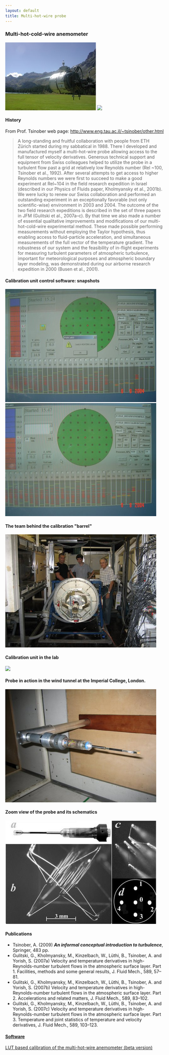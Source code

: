 ```yaml
---
layout: default
title: Multi-hot-wire probe
---
```



### Multi-hot-cold-wire anemometer

 
![](../images/calibration_in_situ.jpg)
![](http://lh3.google.com/particle.tracking/R3QZFDkCvjI/AAAAAAAABSQ/VU6CpdzqR74/s288/theprobe.jpg) 

#### History
From Prof. Tsinober web page: <http://www.eng.tau.ac.il/~tsinober/other.html>

> A long-standing and fruitful collaboration with people from ETH Zürich started during my sabbatical in 1988. There I developed and manufactured myself a multi-hot-wire probe allowing access to the full tensor of velocity derivatives. Generous technical support and equipment from Swiss colleagues helped to utilize the probe in a turbulent flow past a grid at relatively low Reynolds number (Rel ~100, Tsinober et al., 1992). After several attempts to get access to higher Reynolds numbers we were first to succeed to make a good experiment at Rel~104 in the field research expedition in Israel (described in our Physics of Fluids paper, Kholmyansky et al., 2001b). We were lucky to renew our Swiss collaboration and performed an outstanding experiment in an exceptionally favorable (not only scientific-wise) environment in 2003 and 2004. The outcome of the two field research expeditions is described in the set of three papers in JFM (Gulitski et al., 2007a–c). By that time we also made a number of essential qualitative improvements and modifications of our multi-hot-cold-wire experimental method. These made possible performing measurements without employing the Taylor hypothesis, thus enabling access to fluid-particle acceleration, and simultaneous measurements of the full vector of the temperature gradient. The robustness of our system and the feasibility of in-flight experiments for measuring turbulent parameters of atmospheric turbulence, important for meteorological purposes and atmospheric boundary layer modeling, was demonstrated during our airborne research expedition in 2000 (Busen et al., 2001).


#### Calibration unit control software: snapshots

![](../images/DSC00090.jpg)  ![](../images/DSC00091.jpg) 

#### The team behind the calibration "barrel"

![](../images/IMG_0167.jpg)

#### Calibration unit in the lab

![](http://lh3.google.com/particle.tracking/R3QZMDkCvkI/AAAAAAAABSY/bOi4hCympOk/s288/Image003.jpg)


#### Probe in action in the wind tunnel at the Imperial College, London.

![](../images/IMG_0177.jpg)



#### Zoom view of the probe and its schematics

![](../images/probeBW.jpg)




#### Publications
* Tsinober, A. (2009) ***An informal conceptual introduction to turbulence***, Springer, 483 pp.
* Gulitski, G., Kholmyansky, M., Kinzelbach, W., Lüthi, B., Tsinober, A. and Yorish, S. (2007a) Velocity and temperature derivatives in high-Reynolds-number turbulent flows in the atmospheric surface layer. Part 1. Facilities, methods and some general results, J. Fluid Mech., 589, 57–81.
* Gulitski, G., Kholmyansky, M., Kinzelbach, W., Lüthi, B., Tsinober, A. and Yorish, S. (2007b) Velocity and temperature derivatives in high-Reynolds-number turbulent flows in the atmospheric surface layer. Part 2. Accelerations and related matters, J. Fluid Mech., 589, 83–102.
* Gulitski, G., Kholmyansky, M., Kinzelbach, W., Lüthi, B., Tsinober, A. and Yorish, S. (2007c) Velocity and temperature derivatives in high-Reynolds-number turbulent flows in the atmospheric surface layer. Part 3. Temperature and joint statistics of temperature and velocity derivatives, J. Fluid Mech., 589, 103–123.



#### [Software](software.html)

[LUT based calibration of the multi-hot-wire anemometer (beta version)](hot_wire_calibration.html)





